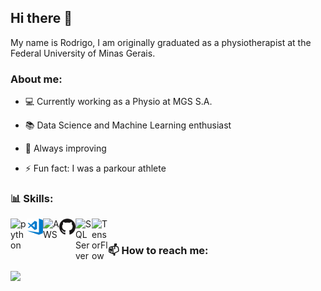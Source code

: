 ## Hi there 👋

My name is Rodrigo, I am originally graduated as a physiotherapist at the Federal University of Minas Gerais.

### About me:

- 💻 Currently working as a Physio at MGS S.A.

- 📚 Data Science and Machine Learning enthusiast

- 🔭 Always improving

- ⚡ Fun fact: I was a parkour athlete

### 📊 Skills: 
 <img align="left" alt="python" width="26px" src="https://cdn3.iconfinder.com/data/icons/logos-and-brands-adobe/512/267_Python-512.png" />
 
 <img align="left" alt="visual studio code" width="26px" src="https://raw.githubusercontent.com/github/explore/80688e429a7d4ef2fca1e82350fe8e3517d3494d/topics/visual-studio-code/visual-studio-code.png" />
 
 <img align="left" alt="AWS" width="26px" src="https://cdn.jsdelivr.net/npm/simple-icons@3.4.0/icons/amazonaws.svg" />
 
 <img align="left" alt="GitHub" width="26px" src="https://raw.githubusercontent.com/github/explore/78df643247d429f6cc873026c0622819ad797942/topics/github/github.png" />
 
 <img align="left" alt="SQLServer" width="26px" src="https://img.icons8.com/color/2x/microsoft-sql-server.png" />
 
 <img align="left" alt="TensorFlow" width="26px" src="https://img.icons8.com/color/2x/tensorflow.png" />
 
 <br />

 ### 📫 How to reach me: 
[<img align="left"  width="22px" src="https://cdn.jsdelivr.net/npm/simple-icons@3.4.0/icons/linkedin.svg" />](https://www.linkedin.com/in/rodrigo-lopes-0aa31685/)

<br />
